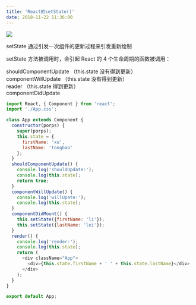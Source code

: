 ```yaml
---
title: 'React的setState()'
date: 2018-11-22 11:36:00
---   
```

![](https://img-blog.csdnimg.cn/20181122113305717.png)

setState 通过引发一次组件的更新过程来引发重新绘制

setState 方法被调用时，会引起 React 的 4 个生命周期的函数被调用：

shouldComponentUpdate （this.state 没有得到更新）  
componentWillUpdate （this.state 没有得到更新）  
reader （this.state 得到更新）  
componentDidUpdate

```javascript
import React, { Component } from 'react';
import './App.css';

class App extends Component {
  constructor(porps) {
    super(porps);
    this.state = {
      firstName: 'xu',
      lastName: 'tongbao'
    };
  }
  shouldComponentUpdate() {
    console.log('shouldUpdate:');
    console.log(this.state);
    return true;
  }
  componentWillUpdate() {
    console.log('willUpate:');
    console.log(this.state);
  }
  componentDidMount() {
    this.setState({firstName: 'li'});
    this.setState({lastName: 'lei'});
  }
  render() {
    console.log('render:');
    console.log(this.state);    
    return (
      <div className="App">
        <div>{this.state.firstName + ' ' + this.state.lastName}</div>
      </div>
    );
  }
}

export default App;
```